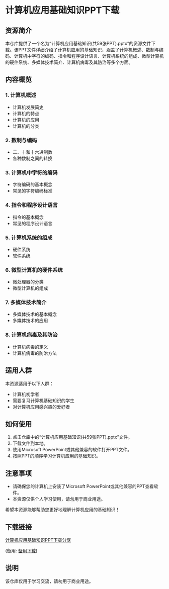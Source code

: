 # 计算机应用基础知识PPT下载

## 资源简介

本仓库提供了一个名为“计算机应用基础知识(共59张PPT).pptx”的资源文件下载。该PPT文件详细介绍了计算机应用的基础知识，涵盖了计算机概述、数制与编码、计算机中字符的编码、指令和程序设计语言、计算机系统的组成、微型计算机的硬件系统、多媒体技术简介、计算机病毒及其防治等多个方面。

## 内容概览

### 1. 计算机概述
- 计算机发展简史
- 计算机的特点
- 计算机的应用
- 计算机的分类

### 2. 数制与编码
- 二、十和十六进制数
- 各种数制之间的转换

### 3. 计算机中字符的编码
- 字符编码的基本概念
- 常见的字符编码标准

### 4. 指令和程序设计语言
- 指令的基本概念
- 常见的程序设计语言

### 5. 计算机系统的组成
- 硬件系统
- 软件系统

### 6. 微型计算机的硬件系统
- 微处理器的分类
- 微型计算机的组成

### 7. 多媒体技术简介
- 多媒体技术的基本概念
- 多媒体技术的应用

### 8. 计算机病毒及其防治
- 计算机病毒的定义
- 计算机病毒的防治方法

## 适用人群

本资源适用于以下人群：
- 计算机初学者
- 需要复习计算机基础知识的学生
- 对计算机应用感兴趣的爱好者

## 如何使用

1. 点击仓库中的“计算机应用基础知识(共59张PPT).pptx”文件。
2. 下载文件到本地。
3. 使用Microsoft PowerPoint或其他兼容的软件打开PPT文件。
4. 按照PPT的顺序学习计算机应用的基础知识。

## 注意事项

- 请确保您的计算机上安装了Microsoft PowerPoint或其他兼容的PPT查看软件。
- 本资源仅供个人学习使用，请勿用于商业用途。

希望本资源能够帮助您更好地理解计算机应用的基础知识！

## 下载链接
[计算机应用基础知识PPT下载分享](https://pan.quark.cn/s/cc87a431fb27) 

(备用: [备用下载](https://pan.baidu.com/s/17-PCMMIArvoHjqFmvxkcXw?pwd=1234))

## 说明

该仓库仅用于学习交流，请勿用于商业用途。
